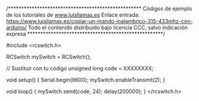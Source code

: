 /***************************************************
Códigos de ejemplo de los tutoriales de www.luisllamas.es
Enlace entrada: https://www.luisllamas.es/copiar-un-mando-inalambrico-315-433mhz-con-arduino/
Todo el contenido distribuido bajo licencia CCC, salvo indicación expresa
****************************************************/

#include <rcswitch.h>

RCSwitch mySwitch = RCSwitch();

// Sustituir con tu código
unsigned long code = XXXXXXXX;

void setup()
{
  Serial.begin(9600);
  mySwitch.enableTransmit(2);
}

void loop()
{
  mySwitch.send(code, 24);
  delay(200000);
}
</rcswitch.h>